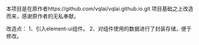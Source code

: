 本项目是在原作者https://github.com/vqlai/vqlai.github.io.git
项目基础之上改造而来，感谢原作者的无私奉献。

改造点：
1、引入element-ui组件。
2、对组件使用的数据进行了封装存储，便于修改。
